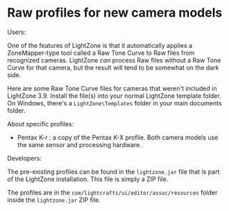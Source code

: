 # Raw profiles for new camera models

Users:

One of the features of LightZone is that it automatically applies
a ZoneMapper-type tool called a Raw Tone Curve
to Raw files from recognized cameras.
LightZone *can* process Raw files without a Raw Tone Curve for that camera,
but the result will tend to be somewhat on the dark side.

Here are some Raw Tone Curve files for cameras that weren't included
in LightZone 3.9.
Install the file(s) into your normal LightZone template folder.
On Windows, there's a `LightZone\Templates` folder in your main documents folder.

About specific profiles:

* Pentax K-r : a copy of the Pentax K-X profile. Both camera models use the same sensor and processing hardware.

Developers:

The pre-existing profiles can be found in the `lightzone.jar` file
that is part of the LightZone installation.
This file is simply a ZIP file.

The profiles are in the `com/lightcrafts/ui/editor/assoc/resources` folder
inside the `lightzone.jar` ZIP file.

